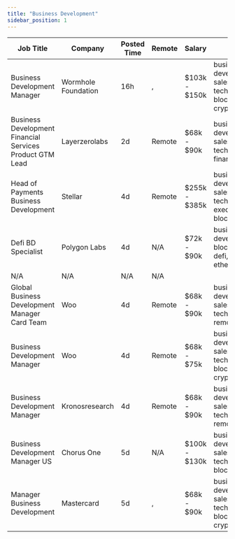 ```yaml
---
title: "Business Development"
sidebar_position: 1
---
```


| Job Title | Company | Posted Time | Remote | Salary | Tags | Apply Link |
|-----------|---------|-------------|--------|--------|------|------------|
| Business Development Manager | Wormhole Foundation | 16h | , | $103k - $150k | business development, sales, non tech, blockchain, crypto | [Apply](https://web3.career/business-development-manager-wormholefoundation/102134) |
| Business Development Financial Services Product GTM Lead | Layerzerolabs | 2d | Remote | $68k - $90k | business development, sales, non tech, gtm, finance | [Apply](https://web3.career/business-development-financial-services-product-gtm-lead-layerzerolabs/102011) |
| Head of Payments Business Development | Stellar | 4d | Remote | $255k - $385k | business development, sales, non tech, executive, blockchain | [Apply](https://web3.career/head-of-payments-business-development-stellar/97571) |
| Defi BD Specialist | Polygon Labs | 4d | N/A | $72k - $90k | business development, blockchain, defi, discord, ethereum | [Apply](https://web3.career/defi-bd-specialist-polygonlabs/101833) |
| N/A | N/A | N/A | N/A |  |  | [Apply](https://web3.career/metana) |
| Global Business Development Manager Card Team | Woo | 4d | Remote | $68k - $90k | business development, sales, non tech, crypto, remote | [Apply](https://web3.career/global-business-development-manager-card-team-woo/95645) |
| Business Development Manager | Woo | 4d | Remote | $68k - $75k | business development, sales, non tech, blockchain, crypto | [Apply](https://web3.career/business-development-manager-woo/95644) |
| Business Development Manager | Kronosresearch | 4d | Remote | $68k - $90k | business development, sales, non tech, crypto, remote | [Apply](https://web3.career/business-development-manager-kronosresearch/101802) |
| Business Development Manager US | Chorus One | 5d | N/A | $100k - $130k | business development, sales, non tech, remote, blockchain | [Apply](https://web3.career/business-development-manager-us-chorusone1/101789) |
| Manager Business Development | Mastercard | 5d | , | $68k - $90k | business development, sales, non tech, blockchain, crypto | [Apply](https://web3.career/manager-business-development-mastercard/101764) |
